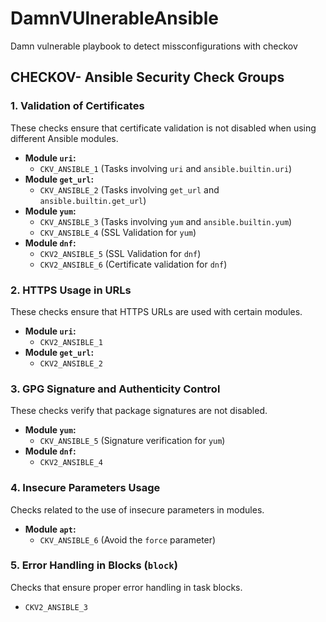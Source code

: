 # DamnVUlnerableAnsible

Damn vulnerable playbook to detect missconfigurations with checkov

## CHECKOV- Ansible Security Check Groups

### 1. Validation of Certificates

These checks ensure that certificate validation is not disabled when using different Ansible modules.

- **Module `uri`:**
  - `CKV_ANSIBLE_1` (Tasks involving `uri` and `ansible.builtin.uri`)
- **Module `get_url`:**
  - `CKV_ANSIBLE_2` (Tasks involving `get_url` and `ansible.builtin.get_url`)
- **Module `yum`:**
  - `CKV_ANSIBLE_3` (Tasks involving `yum` and `ansible.builtin.yum`)
  - `CKV_ANSIBLE_4` (SSL Validation for `yum`)
- **Module `dnf`:**
  - `CKV2_ANSIBLE_5` (SSL Validation for `dnf`)
  - `CKV2_ANSIBLE_6` (Certificate validation for `dnf`)

### 2. HTTPS Usage in URLs

These checks ensure that HTTPS URLs are used with certain modules.

- **Module `uri`:**
  - `CKV2_ANSIBLE_1`
- **Module `get_url`:**
  - `CKV2_ANSIBLE_2`

### 3. GPG Signature and Authenticity Control

These checks verify that package signatures are not disabled.

- **Module `yum`:**
  - `CKV_ANSIBLE_5` (Signature verification for `yum`)
- **Module `dnf`:**
  - `CKV2_ANSIBLE_4`

### 4. Insecure Parameters Usage

Checks related to the use of insecure parameters in modules.

- **Module `apt`:**
  - `CKV_ANSIBLE_6` (Avoid the `force` parameter)

### 5. Error Handling in Blocks (`block`)

Checks that ensure proper error handling in task blocks.

- `CKV2_ANSIBLE_3`
